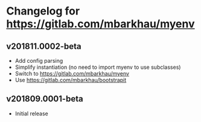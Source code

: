 # Changelog for https://gitlab.com/mbarkhau/myenv

## v201811.0002-beta

 - Add config parsing
 - Simplify instantiation (no need to import myenv to use subclasses)
 - Switch to https://gitlab.com/mbarkhau/myenv
 - Use https://gitlab.com/mbarkhau/bootstrapit

## v201809.0001-beta

 - Initial release
